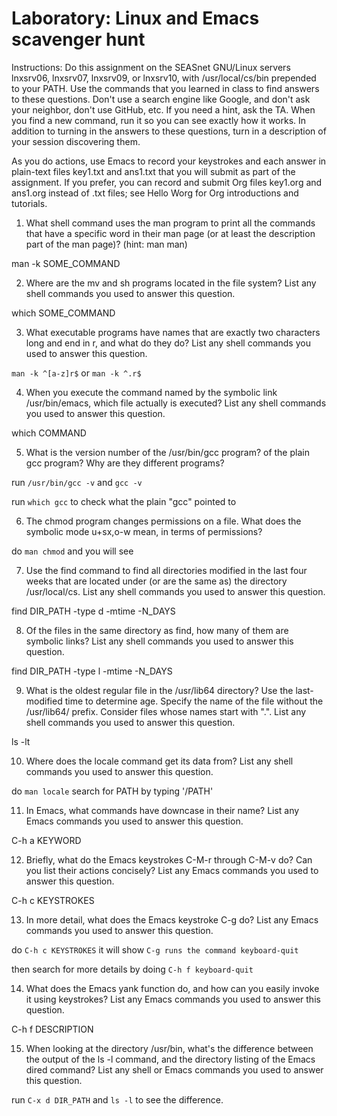 # Laboratory: Linux and Emacs scavenger hunt

Instructions: Do this assignment on the SEASnet GNU/Linux servers lnxsrv06, lnxsrv07, lnxsrv09, or lnxsrv10, with /usr/local/cs/bin prepended to your PATH. Use the commands that you learned in class to find answers to these questions. Don't use a search engine like Google, and don't ask your neighbor, don't use GitHub, etc. If you need a hint, ask the TA. When you find a new command, run it so you can see exactly how it works. In addition to turning in the answers to these questions, turn in a description of your session discovering them.

As you do actions, use Emacs to record your keystrokes and each answer in plain-text files key1.txt and ans1.txt that you will submit as part of the assignment. If you prefer, you can record and submit Org files key1.org and ans1.org instead of .txt files; see Hello Worg for Org introductions and tutorials.

1. What shell command uses the man program to print all the commands that have a specific word in their man page (or at least the description part of the man page)? (hint: man man)

man -k SOME_COMMAND

2. Where are the mv and sh programs located in the file system? List any shell commands you used to answer this question.

which SOME_COMMAND

3. What executable programs have names that are exactly two characters long and end in r, and what do they do? List any shell commands you used to answer this question.

`man -k ^[a-z]r$` or `man -k ^.r$`

4. When you execute the command named by the symbolic link /usr/bin/emacs, which file actually is executed? List any shell commands you used to answer this question.

which COMMAND

5. What is the version number of the /usr/bin/gcc program? of the plain gcc program? Why are they different programs?

run `/usr/bin/gcc -v` and `gcc -v`

run `which gcc` to check what the plain "gcc" pointed to

6. The chmod program changes permissions on a file. What does the symbolic mode u+sx,o-w mean, in terms of permissions?

do `man chmod` and you will see

7. Use the find command to find all directories modified in the last four weeks that are located under (or are the same as) the directory /usr/local/cs. List any shell commands you used to answer this question.

find DIR_PATH -type d -mtime -N_DAYS

8. Of the files in the same directory as find, how many of them are symbolic links? List any shell commands you used to answer this question.

find DIR_PATH -type l -mtime -N_DAYS

9. What is the oldest regular file in the /usr/lib64 directory? Use the last-modified time to determine age. Specify the name of the file without the /usr/lib64/ prefix. Consider files whose names start with ".". List any shell commands you used to answer this question.

ls -lt

10. Where does the locale command get its data from? List any shell commands you used to answer this question.

do `man locale` search for PATH by typing '/PATH'

11. In Emacs, what commands have downcase in their name? List any Emacs commands you used to answer this question.

C-h a KEYWORD

12. Briefly, what do the Emacs keystrokes C-M-r through C-M-v do? Can you list their actions concisely? List any Emacs commands you used to answer this question.

C-h c KEYSTROKES

13. In more detail, what does the Emacs keystroke C-g do? List any Emacs commands you used to answer this question.

do `C-h c KEYSTROKES` it will show `C-g runs the command keyboard-quit`

then search for more details by doing `C-h f keyboard-quit`

14. What does the Emacs yank function do, and how can you easily invoke it using keystrokes? List any Emacs commands you used to answer this question.

C-h f DESCRIPTION

15. When looking at the directory /usr/bin, what's the difference between the output of the ls -l command, and the directory listing of the Emacs dired command? List any shell or Emacs commands you used to answer this question.

run `C-x d DIR_PATH` and `ls -l` to see the difference.

